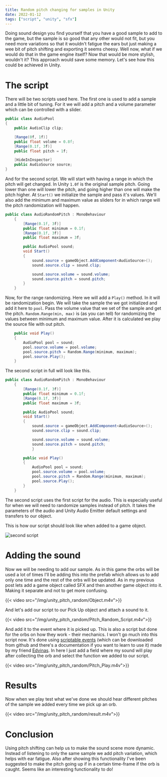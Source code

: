 ```yaml
---
title: Random pitch changing for samples in Unity
date: 2022-01-12
tags: ["script", "unity", "sfx"]
---
```


Doing sound design you find yourself that you have a good sample to add to the game, but the sample is so good that any other would not fit, but you need more variations so that it wouldn't fatigue the ears but just making a wee bit of pitch shifting and exporting it seems cheesy. Well now, what if we would do that in the game engine itself? Now that would be more stylish, wouldn't it? This approach would save some memory. Let's see how this could be achieved in Unity.

# The script

There will be two scripts used here. The first one is used to add a sample and a little bit of tuning. For it we will add a pitch and a volume parameter which can be controlled with a slider.

``` C#
public class AudioPool
{
    public AudioClip clip;

    [Range(0f, 1f)]
    public float volume = 0.8f;
    [Range(0.1f, 3f)]
    public float pitch = 1f;

    [HideInInspector]
    public AudioSource source;
}
```

And for the second script. We will start with having a range in which the pitch will get changed. In Unity `1.0f` is the original sample pitch. Going lower than one will lower the pitch, and going higher than one will make the pitch higher. At `Start()` we initialize the sample and pass it's values.
We'll also add the minimum and maximum value as sliders for in which range will the pitch randomization will happen. 
``` C#
public class AudioRandomPitch : MonoBehaviour
    {
        [Range(0.1f, 3f)]
        public float minimum = 0.1f;
        [Range(0.1f, 3f)]
        public float maximum = 3f;

        public AudioPool sound;
        void Start()
        {
            sound.source = gameObject.AddComponent<AudioSource>();
            sound.source.clip = sound.clip;

            sound.source.volume = sound.volume;
            sound.source.pitch = sound.pitch;
        }
    }
```

Now, for the range randomizing. Here we will add a `Play()` method. In it will be randomization begin. We will take the sample the we got initialized and add it here to `pool`. Pass the volume value that we set of the sample and get the pitch. `Random.Range(min, max)` is (as you can tell) for randomizing the values between minimum and maximum value. After it is calculated we play the source file with out pitch.

``` C#
    public void Play()
    {
        AudioPool pool = sound;
        pool.source.volume = pool.volume;
        pool.source.pitch = Random.Range(minimum, maximum);
        pool.source.Play();
    }
```

The second script in full will look like this.
``` C#
public class AudioRandomPitch : MonoBehaviour
    {
        [Range(0.1f, 3f)]
        public float minimum = 0.1f;
        [Range(0.1f, 3f)]
        public float maximum = 3f;

        public AudioPool sound;
        void Start()
        {
            sound.source = gameObject.AddComponent<AudioSource>();
            sound.source.clip = sound.clip;

            sound.source.volume = sound.volume;
            sound.source.pitch = sound.pitch;
            }

        public void Play()
        {
            AudioPool pool = sound;
            pool.source.volume = pool.volume;
            pool.source.pitch = Random.Range(minimum, maximum);
            pool.source.Play();
        }
    }
```

The second script uses the first script for the audio. This is especially useful for when we will need to randomize samples instead of pitch. It takes the parameters of the audio and Unity Audio Emitter default settings and transfers to our object. 

This is how our script should look like when added to a game object.

![second script](/img/unity_pitch_random/second_script.png)

# Adding the sound

Now we will be needing to add our sample. As in this game the orbs will be used a lot of times I'll be adding this into the prefab which allows us to add only one time and the rest of the orbs will be updated. As in my previous post lets add a game object called SFX and then another game object into it. Making it separate and not to get more confusing.

{{< video src="/img/unity_pitch_random/Object.m4v">}}

And let's add our script to our Pick Up object and attach a sound to it.

{{< video src="/img/unity_pitch_random/Pitch_Random_Script.m4v">}}

And add it to the event where it is picked up. This is also a script but done for the orbs on how they work - their mechanics. I won't go much into this script now. It's done using [scriptable events](https://github.com/chark/scriptable-events) (which can be downloaded from github and there's a documentation if you want to learn to use it) made by my friend [Edvinas](https://edvinas.dev/). In here I just add a field where my sound will play after collecting the orb and select the function we added to our script.

{{< video src="/img/unity_pitch_random/Pitch_Play.m4v">}}

# Results

Now when we play test what we've done we should hear different pitches of the sample we added every time we pick up an orb.

{{< video src="/img/unity_pitch_random/result.m4v">}}

# Conclusion

Using pitch shifting can help us to make the sound scene more dynamic. Instead of listening to only the same sample we add pitch variation, which helps with ear fatigue.
Also after showing this functionality I've been suggested to make the pitch going up if in a certain time-frame if the orb is caught. Seems like an interesting functionality to do!